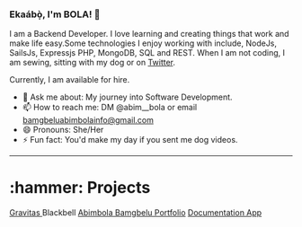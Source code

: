 ### Ekaábọ̀, I'm BOLA! 👋

I am a Backend Developer. I love learning and creating things that work and make life easy.Some technologies I enjoy working with include, NodeJs, SailsJs, Expressjs PHP, MongoDB, SQL and REST.  When I am not coding, I am sewing, sitting with my dog or on <a href="https://twitter.com/Abim__Bola">Twitter</a>. 

Currently, I am available for hire.


- 💬 Ask me about: My journey into Software Development.
- 📫 How to reach me: DM @abim__bola or email bamgbeluabimbolainfo@gmail.com
- 😄 Pronouns: She/Her
- ⚡ Fun fact: You'd make my day if you sent me dog videos.
<hr>

 <h1> :hammer: Projects</h1>
 <a href="https://gravitasbooks.com/"> Gravitas </a>
 Blackbell
 <a href="https://abimbola.herokuapp.com/" >Abimbola Bamgbelu Portfolio</a>
<a href="https://grapefruitblog.herokuapp.com/"> Documentation App </a>


